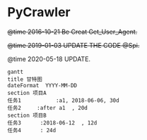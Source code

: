 # PyCrawler

~~@time 2016-10-21 Be Creat Get_User_Agent.~~

~~@time 2019-01-03 UPDATE THE CODE @Spi.~~

@time 2020-05-18 UPDATE.

```mermaid
gantt
title 甘特图
dateFormat  YYYY-MM-DD
section 项目A
任务1           :a1, 2018-06-06, 30d
任务2     :after a1  , 20d
section 项目B
任务3      :2018-06-12  , 12d
任务4      : 24d
```



